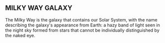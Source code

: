 ## MILKY WAY GALAXY
The Milky Way is the galaxy that contains our Solar System, with the name describing the galaxy's appearance from Earth: a hazy band of light seen in the night sky formed from stars that cannot be individually distinguished by the naked eye. 
